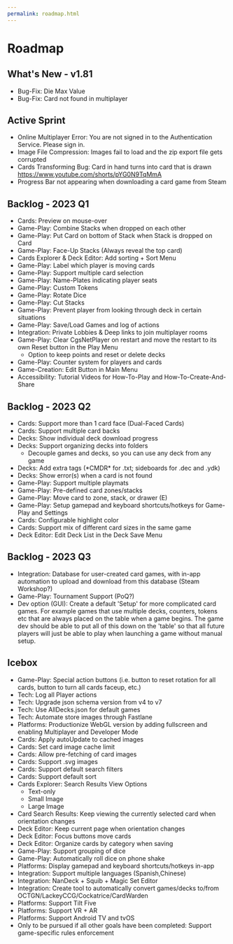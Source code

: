 ```yaml
---
permalink: roadmap.html
---
```


# Roadmap

## What's New - v1.81
- Bug-Fix: Die Max Value
- Bug-Fix: Card not found in multiplayer

## Active Sprint
- Online Multiplayer Error: You are not signed in to the Authentication Service. Please sign in.
- Image File Compression: Images fail to load and the zip export file gets corrupted
- Cards Transforming Bug: Card in hand turns into card that is drawn https://www.youtube.com/shorts/pYG0N9TqMmA
- Progress Bar not appearing when downloading a card game from Steam

## Backlog - 2023 Q1
- Cards: Preview on mouse-over
- Game-Play: Combine Stacks when dropped on each other
- Game-Play: Put Card on bottom of Stack when Stack is dropped on Card
- Game-Play: Face-Up Stacks (Always reveal the top card)
- Cards Explorer & Deck Editor: Add sorting + Sort Menu
- Game-Play: Label which player is moving cards
- Game-Play: Support multiple card selection
- Game-Play: Name-Plates indicating player seats
- Game-Play: Custom Tokens
- Game-Play: Rotate Dice
- Game-Play: Cut Stacks
- Game-Play: Prevent player from looking through deck in certain situations
- Game-Play: Save/Load Games and log of actions
- Integration: Private Lobbies & Deep links to join multiplayer rooms
- Game-Play: Clear CgsNetPlayer on restart and move the restart to its own Reset button in the Play Menu
  - Option to keep points and reset or delete decks
- Game-Play: Counter system for players and cards
- Game-Creation: Edit Button in Main Menu
- Accessibility: Tutorial Videos for How-To-Play and How-To-Create-And-Share

## Backlog - 2023 Q2
- Cards: Support more than 1 card face (Dual-Faced Cards)
- Cards: Support multiple card backs
- Decks: Show individual deck download progress
- Decks: Support organizing decks into folders
  - Decouple games and decks, so you can use any deck from any game
- Decks: Add extra tags (\*CMDR\* for .txt; sideboards for .dec and .ydk) 
- Decks: Show error(s) when a card is not found
- Game-Play: Support multiple playmats
- Game-Play: Pre-defined card zones/stacks
- Game-Play: Move card to zone, stack, or drawer (E)
- Game-Play: Setup gamepad and keyboard shortcuts/hotkeys for Game-Play and Settings
- Cards: Configurable highlight color
- Cards: Support mix of different card sizes in the same game
- Deck Editor: Edit Deck List in the Deck Save Menu

## Backlog - 2023 Q3
- Integration: Database for user-created card games, with in-app automation to upload and download from this database (Steam Workshop?)
- Game-Play: Tournament Support (PoQ?)
- Dev option (GUI): Create a default 'Setup' for more complicated card games. 
For example games that use multiple decks, counters, tokens etc that are always placed on the table when a game begins. 
The game dev should be able to put all of this down on the 'table' so that all future players will just be able to play when launching a game without manual setup.

## Icebox
- Game-Play: Special action buttons (i.e. button to reset rotation for all cards, button to turn all cards faceup, etc.)
- Tech: Log all Player actions
- Tech: Upgrade json schema version from v4 to v7
- Tech: Use AllDecks.json for default games
- Tech: Automate store images through Fastlane
- Platforms: Productionize WebGL version by adding fullscreen and enabling Multiplayer and Developer Mode
- Cards: Apply autoUpdate to cached images
- Cards: Set card image cache limit
- Cards: Allow pre-fetching of card images
- Cards: Support .svg images
- Cards: Support default search filters
- Cards: Support default sort
- Cards Explorer: Search Results View Options
  - Text-only
  - Small Image
  - Large Image
- Card Search Results: Keep viewing the currently selected card when orientation changes
- Deck Editor: Keep current page when orientation changes
- Deck Editor: Focus buttons move cards
- Deck Editor: Organize cards by category when saving
- Game-Play: Support grouping of dice
- Game-Play: Automatically roll dice on phone shake
- Platforms: Display gamepad and keyboard shortcuts/hotkeys in-app
- Integration: Support multiple languages (Spanish,Chinese)
- Integration: NanDeck + Squib + Magic Set Editor
- Integration: Create tool to automatically convert games/decks to/from OCTGN/LackeyCCG/Cockatrice/CardWarden
- Platforms: Support Tilt Five
- Platforms: Support VR + AR
- Platforms: Support Android TV and tvOS
- Only to be pursued if all other goals have been completed: Support game-specific rules enforcement
